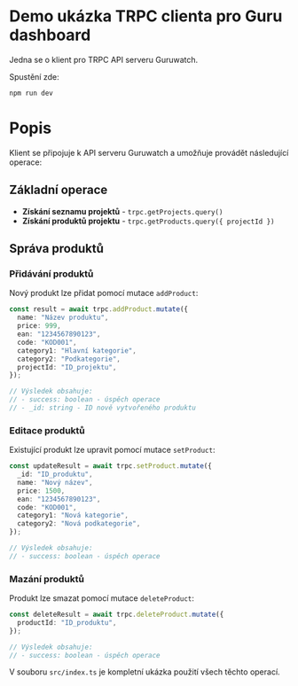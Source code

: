 # Demo ukázka TRPC clienta pro Guru dashboard

Jedna se o klient pro TRPC API serveru Guruwatch.

Spustění zde:

```shell
npm run dev
```

# Popis

Klient se připojuje k API serveru Guruwatch a umožňuje provádět následující operace:

## Základní operace

- **Získání seznamu projektů** - `trpc.getProjects.query()`
- **Získání produktů projektu** - `trpc.getProducts.query({ projectId })`

## Správa produktů

### Přidávání produktů

Nový produkt lze přidat pomocí mutace `addProduct`:

```typescript
const result = await trpc.addProduct.mutate({
  name: "Název produktu",
  price: 999,
  ean: "1234567890123",
  code: "KOD001",
  category1: "Hlavní kategorie",
  category2: "Podkategorie",
  projectId: "ID_projektu",
});

// Výsledek obsahuje:
// - success: boolean - úspěch operace
// - _id: string - ID nově vytvořeného produktu
```

### Editace produktů

Existující produkt lze upravit pomocí mutace `setProduct`:

```typescript
const updateResult = await trpc.setProduct.mutate({
  _id: "ID_produktu",
  name: "Nový název",
  price: 1500,
  ean: "1234567890123",
  code: "KOD001",
  category1: "Nová kategorie",
  category2: "Nová podkategorie",
});

// Výsledek obsahuje:
// - success: boolean - úspěch operace
```

### Mazání produktů

Produkt lze smazat pomocí mutace `deleteProduct`:

```typescript
const deleteResult = await trpc.deleteProduct.mutate({
  productId: "ID_produktu",
});

// Výsledek obsahuje:
// - success: boolean - úspěch operace
```

V souboru `src/index.ts` je kompletní ukázka použití všech těchto operací.
